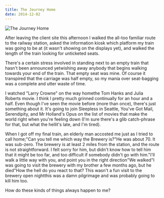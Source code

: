 ```yaml
---
title: The Journey Home
date: 2014-12-02
---
```


![The Journey Home](https://source.unsplash.com/hopX_jpVtRM/1600x900)

After leaving the client site this afternoon I walked the all-too familiar route to the railway station, asked the information kiosk which platform my train was going to be at (it wasn't showing on the displays yet), and walked the length of the train looking for unticketed seats.

There's a certain stress involved in standing next to an empty train that hasn't been announced yetwishing away anybody that begins walking towards your end of the train. That empty seat was mine. Of course it transpired that the carriage was half empty, so my mania over seat-bagging was a complete and utter waste of time.

I watched "Larry Crowne" on the way homethe Tom Hanks and Julia Roberts movie. I think I pretty much grinned continually for an hour and a half. Even though I've seen the movie before (more than once), there's just something about it. It's going to join Sleepless in Seattle, You've Got Mail, Serendipity, and Mr Holland's Opus on the list of movies that make the world right when you're feeling down (I'm sure there's a glib catch-phrase for that, but what the hellit's late, and I'm tired).

When I got off my final train, an elderly man accosted me just as I tried to call home;"Can you tell me which way the Brewery is?"He was about 70. It was sub-zero. The brewery is at least 2 miles from the station, and the route is not straightforward. I felt sorry for him, but didn't know how to tell him that it might be too far, and too difficult if somebody didn't go with him."I'll walk a little way with you, and point you in the right direction"We walked"I was going to visit the brewery with my brother a few months ago, but he died"How the hell do you react to that? This wasn't a fun visit to the brewery open nightthis was a damn pilgrimage and was probably going to kill him too.

How do these kinds of things always happen to me?